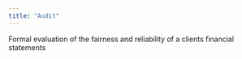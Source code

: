 ```yaml
---
title: "Audit"
---
```

Formal evaluation of the fairness and reliability of a clients financial statements

